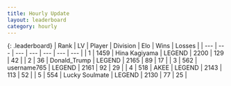 ```yaml
---
title: Hourly Update
layout: leaderboard
category: hourly
---
```


{: .leaderboard}
| Rank | LV | Player | Division | Elo | Wins | Losses |
| --- | --- | --- | --- | --- | --- | --- |
| <span data-change="0">1</span> | 1459 | <span title="ID: 315148">Hina Kagiyama</span> | LEGEND | <span data-change="0">2200</span> | <span data-change="0">129</span> | <span data-change="0">42</span> |
| <span data-change="1">2</span> | 36 | <span title="ID: 515520">Donald_Trump</span> | LEGEND | <span data-change="7">2165</span> | <span data-change="3">89</span> | <span data-change="1">17</span> |
| <span data-change="-1">3</span> | 562 | <span title="ID: 188640">username765</span> | LEGEND | <span data-change="0">2161</span> | <span data-change="0">92</span> | <span data-change="0">29</span> |
| <span data-change="0">4</span> | 518 | <span title="ID: 455100">AKEE</span> | LEGEND | <span data-change="0">2143</span> | <span data-change="0">113</span> | <span data-change="0">52</span> |
| <span data-change="0">5</span> | 554 | <span title="ID: 518429">Lucky Soulmate</span> | LEGEND | <span data-change="0">2130</span> | <span data-change="0">77</span> | <span data-change="0">25</span> |